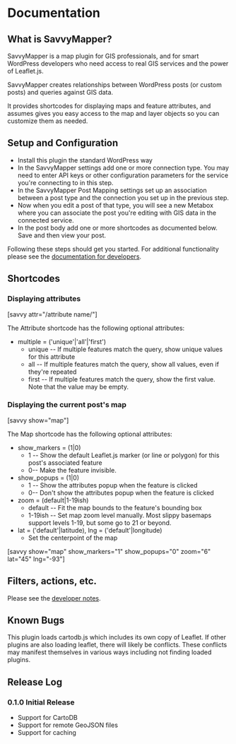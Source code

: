Documentation
=============


What is SavvyMapper?
--------------------
SavvyMapper is a map plugin for GIS professionals, and for smart WordPress
developers who need access to real GIS services and the power of Leaflet.js.

SavvyMapper creates relationships between WordPress posts (or custom posts)
and queries against GIS data. 

It provides shortcodes for displaying maps and feature attributes, and assumes
gives you easy access to the map and layer objects so you can customize them
as needed. 

Setup and Configuration
-----------------------

 * Install this plugin the standard WordPress way
 * In the SavvyMapper settings add one or more connection type. You may need to enter 
 API keys or other configuration parameters for the service you're connecting to in
 this step. 
 * In the SavvyMapper Post Mapping settings set up an association between a post type
 and the connection you set up in the previous step. 
 * Now when you edit a post of that type, you will see a new Metabox where you can 
 associate the post you're editing with GIS data in the connected service. 
 * In the post body add one or more shortcodes as documented below. Save and then view
 your post. 

Following these steps should get you started. For additional functionality please see
the [documentation for developers](DEVELOPERS.md).


Shortcodes
----------

### Displaying attributes

[savvy attr="/attribute name/"]

The Attribute shortcode has the following optional attributes:

 * multiple = ('unique'|'all'|'first')
	* unique -- If multiple features match the query, show unique values for this attribute
	* all -- If multiple features match the query, show all values, even if they're repeated
	* first -- If multiple features match the query, show the first value. Note that the value may be empty.

### Displaying the current post's map

[savvy show="map"]

The Map shortcode has the following optional attributes: 

 * show_markers = (1|0)
    * 1 -- Show the default Leaflet.js marker (or line or polygon) for this post's associated feature
    * 0-- Make the feature invisible. 
 * show_popups = (1|0)
    * 1 -- Show the attributes popup when the feature is clicked
    * 0-- Don't show the attributes popup when the feature is clicked
 * zoom = (default|1-19ish)
    * default -- Fit the map bounds to the feature's bounding box
    * 1-19ish -- Set map zoom level manually. Most slippy basemaps support levels 1-19, but some go to 21 or beyond.
 * lat = ('default'|latitude), lng = ('default'|longitude)
    * Set the centerpoint of the map

[savvy show="map" show_markers="1" show_popups="0" zoom="6" lat="45" lng="-93"]

Filters, actions, etc.
----------------------

Please see the [developer notes](DEVELOPERS.md).


Known Bugs
----------

This plugin loads cartodb.js which includes its own copy of Leaflet. If other 
plugins are also loading leaflet, there will likely be conflicts. These conflicts
may manifest themselves in various ways including not finding loaded plugins.

Release Log
-----------

### 0.1.0 Initial Release
 * Support for CartoDB
 * Support for remote GeoJSON files
 * Support for caching
